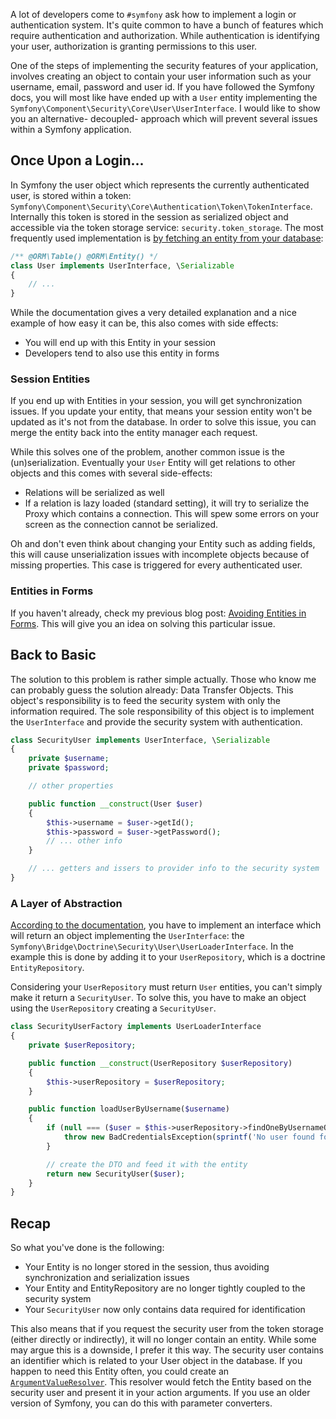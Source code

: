 [//]: # (TITLE: Decoupling Your Security User)
[//]: # (DATE: 2016-07-06T09:00:00+01:00)
[//]: # (TAGS: symfony, security, php, data transfer object)

A lot of developers come to `#symfony` ask how to implement a login or authentication system. It's quite common to
have a bunch of features which require authentication and authorization. While authentication is identifying your user,
authorization is granting permissions to this user.

One of the steps of implementing the security features of your application, involves creating an object to contain
your user information such as your username, email, password and user id. If you have followed the Symfony docs,
you will most like have ended up with a `User` entity implementing the
`Symfony\Component\Security\Core\User\UserInterface`. I would like to show you an alternative- decoupled- approach
which will prevent several issues within a Symfony application.

## Once Upon a Login...
In Symfony the user object which represents the currently authenticated user, is stored within a token:
`Symfony\Component\Security\Core\Authentication\Token\TokenInterface`. Internally this token is stored in the session as
serialized object and accessible via the token storage service: `security.token_storage`. The most frequently used
implementation is [by fetching an entity from your database][entity user provider]:

```php
/** @ORM\Table() @ORM\Entity() */
class User implements UserInterface, \Serializable
{
    // ...
}
```

While the documentation gives a very detailed explanation and a nice example of how easy it can be, this also comes with
side effects:
 - You will end up with this Entity in your session
 - Developers tend to also use this entity in forms

### Session Entities

If you end up with Entities in your session, you will get synchronization issues. If you update your entity, that means
your session entity won't be updated as it's not from the database. In order to solve this issue, you can merge the
entity back into the entity manager each request.

While this solves one of the problem, another common issue is the (un)serialization. Eventually your `User` Entity
will get relations to other objects and this comes with several side-effects:
 - Relations will be serialized as well
 - If a relation is lazy loaded (standard setting), it will try to serialize the Proxy which contains a connection. This
   will spew some errors on your screen as the connection cannot be serialized.

Oh and don't even think about changing your Entity such as adding fields, this will cause unserialization issues
with incomplete objects because of missing properties. This case is triggered for every authenticated user.

### Entities in Forms
If you haven't already, check my previous blog post: [Avoiding Entities in Forms][avoiding-entities-in-forms]. This will
give you an idea on solving this particular issue.

## Back to Basic
The solution to this problem is rather simple actually. Those who know me can probably guess the solution already:
Data Transfer Objects. This object's responsibility is to feed the security system with only the information required.
The sole responsibility of this object is to implement the `UserInterface` and provide the security system with
authentication.

```php
class SecurityUser implements UserInterface, \Serializable
{
    private $username;
    private $password;

    // other properties

    public function __construct(User $user)
    {
        $this->username = $user->getId();
        $this->password = $user->getPassword();
        // ... other info
    }

    // ... getters and issers to provider info to the security system
}
```

### A Layer of Abstraction
[According to the documentation][loadUserByUsername], you have to implement an interface which will return an object
implementing the `UserInterface`: the `Symfony\Bridge\Doctrine\Security\User\UserLoaderInterface`. In the example this
is done by adding it to your `UserRepository`, which is a doctrine `EntityRepository`.

Considering your `UserRepository` must return `User` entities, you can't simply make it return a `SecurityUser`. To
solve this, you have to make an object using the `UserRepository` creating a `SecurityUser`.

```php
class SecurityUserFactory implements UserLoaderInterface
{
    private $userRepository;

    public function __construct(UserRepository $userRepository)
    {
        $this->userRepository = $userRepository;
    }

    public function loadUserByUsername($username)
    {
        if (null === ($user = $this->userRepository->findOneByUsernameOrId($username))) {
            throw new BadCredentialsException(sprintf('No user found for "%s"', $username));
        }

        // create the DTO and feed it with the entity
        return new SecurityUser($user);
    }
}
```
## Recap
So what you've done is the following:
 - Your Entity is no longer stored in the session, thus avoiding synchronization and serialization issues
 - Your Entity and EntityRepository are no longer tightly coupled to the security system
 - Your `SecurityUser` now only contains data required for identification

This also means that if you request the security user from the token storage (either directly or indirectly), it will
no longer contain an entity. While some may argue this is a downside, I prefer it this way. The security user contains
an identifier which is related to your User object in the database. If you happen to need this Entity often, you could
create an [`ArgumentValueResolver`][argument value resolver]. This resolver would fetch the Entity based on the security
user and present it in your action arguments. If you use an older version of Symfony, you can do this with parameter
converters.

[entity user provider]:http://symfony.com/doc/current/cookbook/security/entity_provider.html
[avoiding-entities-in-forms]:http://stovepipe.systems/post/avoiding-entities-in-forms
[loadUserByUsername]:http://symfony.com/doc/current/cookbook/security/entity_provider.html#using-a-custom-query-to-load-the-user
[argument value resolver]:http://symfony.com/doc/current/cookbook/controller/argument_value_resolver.html
